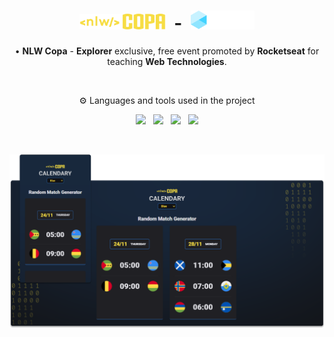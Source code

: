<!--Heading-->
<h1 align='center'>
  <img src='.github/nlw.svg' height='25px' />
	&nbsp;-&nbsp;
  <img src='.github/explorer.svg' height='30px' />
</h1>
<p align='center'>
  • <strong>NLW Copa</strong> - <strong>Explorer</strong> exclusive, free event promoted by <strong>Rocketseat</strong> for teaching <strong>Web Technologies</strong>.
</p>
<br/>
<!--/Heading-->

<!--Section-->
<p align='center'>
  ⚙️ Languages and tools used in the project
</p>
<p align='center'>
  <img src='https://img.shields.io/badge/JavaScript-F7DF1E?style=for-the-badge&logo=javascript&logoColor=black' />&nbsp;&nbsp;
  <img src='https://img.shields.io/badge/CSS3-1572B6?style=for-the-badge&logo=css3&logoColor=white' />&nbsp;&nbsp;
  <img src='https://img.shields.io/badge/HTML5-E34F26?style=for-the-badge&logo=html5&logoColor=white' />&nbsp;&nbsp;
  <img src='https://img.shields.io/badge/Figma-4B275F?style=for-the-badge&logo=figma&logoColor=white' />
</p>
<br/>
<!--/Section-->

<!--Section-->
<p align='center'>
  <img alt='Preview' src='.github/preview.png' />
</p>
<!--/Section-->
